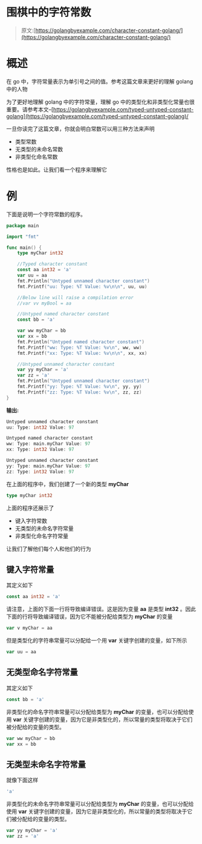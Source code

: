 # 围棋中的字符常数

> 原文:[https://golangbyexample.com/character-constant-golang/](https://golangbyexample.com/character-constant-golang/)

# **概述**

在 go 中，字符常量表示为单引号之间的值。参考这篇文章来更好的理解 golang 中的人物

为了更好地理解 golang 中的字符常量，理解 go 中的类型化和非类型化常量也很重要。请参考本文–[https://golangbyexample.com/typed-untyped-constant-golang](https://golangbyexample.com/typed-untyped-constant-golang)/

一旦你读完了这篇文章，你就会明白常数可以用三种方法来声明

*   类型常数
*   无类型的未命名常数
*   非类型化命名常数

性格也是如此。让我们看一个程序来理解它

# **例**

下面是说明一个字符常数的程序。

```go
package main

import "fmt"

func main() {
	type myChar int32

	//Typed character constant
	const aa int32 = 'a'
	var uu = aa
	fmt.Println("Untyped unnamed character constant")
	fmt.Printf("uu: Type: %T Value: %v\n\n", uu, uu)

	//Below line will raise a compilation error
	//var vv myBool = aa

	//Untyped named character constant
	const bb = 'a'

	var ww myChar = bb
	var xx = bb
	fmt.Println("Untyped named character constant")
	fmt.Printf("ww: Type: %T Value: %v\n", ww, ww)
	fmt.Printf("xx: Type: %T Value: %v\n\n", xx, xx)

	//Untyped unnamed character constant
	var yy myChar = 'a'
	var zz = 'a'
	fmt.Println("Untyped unnamed character constant")
	fmt.Printf("yy: Type: %T Value: %v\n", yy, yy)
	fmt.Printf("zz: Type: %T Value: %v\n", zz, zz)
}
```

**输出:**

```go
Untyped unnamed character constant
uu: Type: int32 Value: 97

Untyped named character constant
ww: Type: main.myChar Value: 97
xx: Type: int32 Value: 97

Untyped unnamed character constant
yy: Type: main.myChar Value: 97
zz: Type: int32 Value: 97
```

在上面的程序中，我们创建了一个新的类型 **myChar**

```go
type myChar int32
```

上面的程序还展示了

*   键入字符常数
*   无类型的未命名字符常量
*   非类型化命名字符常量

让我们了解他们每个人和他们的行为

## **键入字符常量**

其定义如下

```go
const aa int32 = 'a'
```

请注意，上面的下面一行将导致编译错误。这是因为变量 **aa** 是类型 **int32** 。因此下面的行将导致编译错误，因为它不能被分配给类型为 **myChar** 的变量

```go
var v myChar = aa
```

但是类型化的字符串常量可以分配给一个用 **var** 关键字创建的变量，如下所示

```go
var uu = aa
```

## **无类型命名字符常量**

其定义如下

```go
const bb = 'a'
```

非类型化的命名字符串常量可以分配给类型为 **myChar** 的变量，也可以分配给使用 **var** 关键字创建的变量，因为它是非类型化的，所以常量的类型将取决于它们被分配给的变量的类型。

```go
var ww myChar = bb
var xx = bb
```

## **无类型未命名字符常量**

就像下面这样

```go
'a'
```

非类型化的未命名字符串常量可以分配给类型为 **myChar** 的变量，也可以分配给使用 **var** 关键字创建的变量，因为它是非类型化的，所以常量的类型将取决于它们被分配给的变量的类型。

```go
var yy myChar = 'a'
var zz = 'a'
```